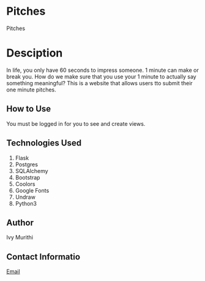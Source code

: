 # Pitches
Pitches

# Desciption
In life, you only have 60 seconds to impress someone. 1 minute can make or break you. How do we make sure that you use your 1 minute to actually say something meaningful?
This is a website that allows users tto submit their one minute pitches.

## How to Use
You must be logged in for you to see and create views.

## Technologies Used
1. Flask 
2. Postgres
3. SQLAlchemy
4. Bootstrap
5. Coolors
6. Google Fonts
7. Undraw
8. Python3

## Author
Ivy Murithi

## Contact Informatio
[Email](mailto:ivymurithi@gmail.com)